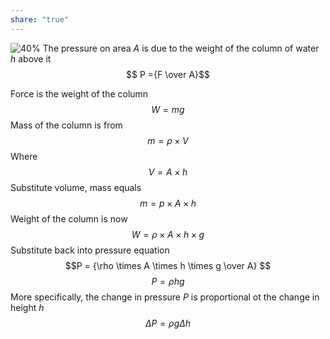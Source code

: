 ```yaml
---
share: "true"
---
```



![40%](Hydrostatic%20Pressure)
The pressure on area $A$ is due to the weight of the column of water $h$ above it
$$ P ={F \over A}$$

Force is the weight of the column $$W = mg$$
Mass of the column is from $$m = \rho \times V$$
Where $$V = A \times h$$
Substitute volume, mass equals $$m = p \times A \times h$$
Weight of the column is now $$W = \rho \times A \times h \times g$$
Substitute back into pressure equation $$P = {\rho \times A \times h \times g \over A} $$ $$P = \rho hg $$
More specifically, the change in pressure $P$ is proportional ot the change in height $h$
$$\Delta P = \rho g\Delta h$$
